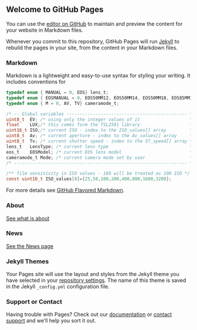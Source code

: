 ## Welcome to GitHub Pages

You can use the [editor on GitHub](https://github.com/funlw65/funlw65.github.io/edit/master/README.md) to maintain and preview the content for your website in Markdown files.

Whenever you commit to this repository, GitHub Pages will run [Jekyll](https://jekyllrb.com/) to rebuild the pages in your site, from the content in your Markdown files.

### Markdown

Markdown is a lightweight and easy-to-use syntax for styling your writing. It includes conventions for

```c
typedef enum { MANUAL = 0, EOS} lens_t;
typedef enum { EOSMANUAL = 0, EOS50MM12, EOS50MM14, EOS50MM18, EOS85MM12, EOS85MM18} eos_t;
typedef enum { M = 0, AV, TV} cameramode_t;

/* -- Global variables ---------------------------------------------- */ 
uint8_t  EV; /* using only the integer values of it                   */
float    LUX;/* this comes form the TSL2591 library                   */
uint16_t ISO;/* current ISO - index to the ISO_values[] array         */
uint8_t  Av; /* current aperture - index to the Av_values[] array     */
uint8_t  Tv; /* current shutter speed - index to the ST_speed[] array */
lens_t   LensType; /* current lens type                               */
eos_t    EOSModel; /* current EOS lens model                          */
cameramode_t Mode; /* current camera mode set by user                 */
/* ------------------------------------------------------------------ */

/** film sensitivity in ISO values - 160 will be treated as 100 ISO */
const uint16_t ISO_values[8]={25,50,100,200,400,800,1600,3200};

```
For more details see [GitHub Flavored Markdown](https://guides.github.com/features/mastering-markdown/).

### About
[See what is about](about.md)

### News
[See the News page](news.md) 
 
### Jekyll Themes
Your Pages site will use the layout and styles from the Jekyll theme you have selected in your [repository settings](https://github.com/funlw65/funlw65.github.io/settings). The name of this theme is saved in the Jekyll `_config.yml` configuration file.

### Support or Contact
Having trouble with Pages? Check out our [documentation](https://help.github.com/categories/github-pages-basics/) or [contact support](https://github.com/contact) and we’ll help you sort it out.
